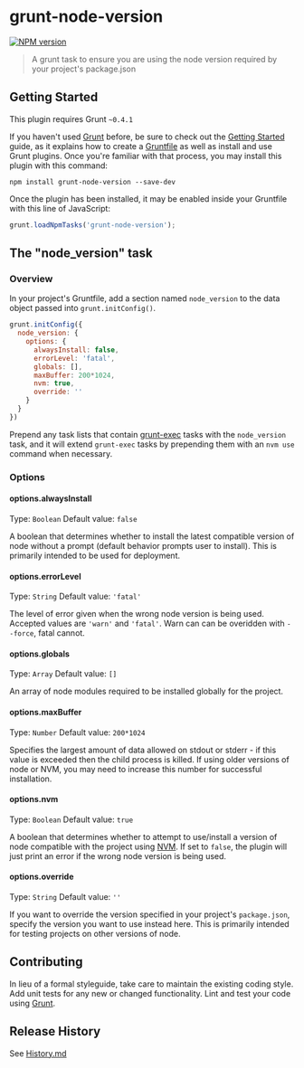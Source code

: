 # grunt-node-version

[![NPM version](https://badge.fury.io/js/grunt-node-version.png)](https://npmjs.org/package/grunt-node-version "View this project on NPM")

> A grunt task to ensure you are using the node version required by your project's package.json

## Getting Started
This plugin requires Grunt `~0.4.1`

If you haven't used [Grunt](http://gruntjs.com/) before, be sure to check out the [Getting Started](http://gruntjs.com/getting-started) guide, as it explains how to create a [Gruntfile](http://gruntjs.com/sample-gruntfile) as well as install and use Grunt plugins. Once you're familiar with that process, you may install this plugin with this command:

```shell
npm install grunt-node-version --save-dev
```

Once the plugin has been installed, it may be enabled inside your Gruntfile with this line of JavaScript:

```js
grunt.loadNpmTasks('grunt-node-version');
```

## The "node_version" task

### Overview
In your project's Gruntfile, add a section named `node_version` to the data object passed into `grunt.initConfig()`.

```js
grunt.initConfig({
  node_version: {
    options: {
      alwaysInstall: false,
      errorLevel: 'fatal',
      globals: [],
      maxBuffer: 200*1024,
      nvm: true,
      override: ''
    }
  }
})
```

Prepend any task lists that contain [grunt-exec](https://github.com/jharding/grunt-exec) tasks with the `node_version` task, and it will extend `grunt-exec` tasks by prepending them with an `nvm use` command when necessary.

### Options

#### options.alwaysInstall
Type: `Boolean`
Default value: `false`

A boolean that determines whether to install the latest compatible version of node without a prompt (default behavior prompts user to install). This is primarily intended to be used for deployment.

#### options.errorLevel
Type: `String`
Default value: `'fatal'`

The level of error given when the wrong node version is being used. Accepted values are `'warn'` and `'fatal'`. Warn can can be overidden with `--force`, fatal cannot.

#### options.globals
Type: `Array`
Default value: `[]`

An array of node modules required to be installed globally for the project.

#### options.maxBuffer
Type: `Number`
Default value: `200*1024`

Specifies the largest amount of data allowed on stdout or stderr - if this value is exceeded then the child process is killed. If using older versions of node or NVM, you may need to increase this number for successful installation.

#### options.nvm
Type: `Boolean`
Default value: `true`

A boolean that determines whether to attempt to use/install a version of node compatible with the project using [NVM](https://github.com/creationix/nvm). If set to `false`, the plugin will just print an error if the wrong node version is being used.

#### options.override
Type: `String`
Default value: `''`

If you want to override the version specified in your project's `package.json`, specify the version you want to use instead here. This is primarily intended for testing projects on other versions of node.

## Contributing
In lieu of a formal styleguide, take care to maintain the existing coding style. Add unit tests for any new or changed functionality. Lint and test your code using [Grunt](http://gruntjs.com/).

## Release History
See [History.md](https://github.com/10xLaCroixDrinker/grunt-node-version/blob/main/History.md)
